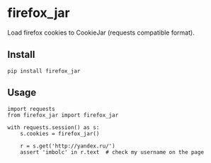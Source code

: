 firefox_jar
===========
Load firefox cookies to CookieJar (requests compatible format).

Install
-------
    pip install firefox_jar

Usage
-----
    import requests
    from firefox_jar import firefox_jar

    with requests.session() as s:
        s.cookies = firefox_jar()

        r = s.get('http://yandex.ru/')
        assert 'imbolc' in r.text  # check my username on the page